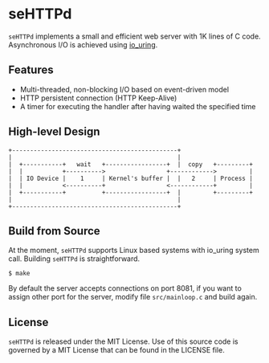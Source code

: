 # seHTTPd

`seHTTPd` implements a small and efficient web server with 1K lines of C code.
Asynchronous I/O is achieved using [io_uring](https://kernel.dk/io_uring.pdf).

## Features

* Multi-threaded, non-blocking I/O based on event-driven model
* HTTP persistent connection (HTTP Keep-Alive)
* A timer for executing the handler after having waited the specified time

## High-level Design

```text
+----------------------------------------------+
|                                              |
|  +-----------+   wait   +-----------------+  |  copy   +---------+
|  |           +---------->                 +------------>         |
|  | IO Device |    1     | Kernel's buffer |  |   2     | Process |
|  |           <----------+                 <------------+         |
|  +-----------+          +-----------------+  |         +---------+
|                                              |
+----------------------------------------------+
```

## Build from Source

At the moment, `seHTTPd` supports Linux based systems with io_uring system call.
Building `seHTTPd` is straightforward.
```shell
$ make
```

By default the server accepts connections on port 8081, if you want to assign
other port for the server, modify file `src/mainloop.c` and build again.

## License
`seHTTPd` is released under the MIT License. Use of this source code is governed
by a MIT License that can be found in the LICENSE file.
